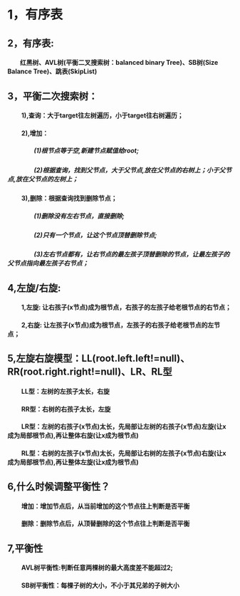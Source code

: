 # 1，有序表

## 2，有序表: 
#### &emsp;&emsp;红黑树、AVL树(平衡二叉搜索树：balanced binary Tree)、SB树(Size Balance Tree)、跳表(SkipList)

## 3，平衡二次搜索树：
#### &emsp;&emsp;  1),查询：大于target往左树遍历，小于target往右树遍历；
#### &emsp;&emsp;  2),增加：
##### &emsp;&emsp;&emsp;&emsp; (1)根节点等于空,新建节点赋值给root;
##### &emsp;&emsp;&emsp;&emsp; (2)根据查询，找到父节点，大于父节点,放在父节点的右树上；小于父节点,放在父节点的左树上；
#### &emsp;&emsp; 3),删除：根据查询找到删除节点；
##### &emsp;&emsp;&emsp;&emsp; (1)删除没有左右节点，直接删除;
##### &emsp;&emsp;&emsp;&emsp; (2)只有一个节点，让这个节点顶替删除节点;
##### &emsp;&emsp;&emsp;&emsp; (3)左右节点都有，让右节点的最左孩子顶替删除的节点，让最左孩子的父节点指向最左孩子右节点；
## 4,左旋/右旋: 
#### &emsp;&emsp;  1,左旋: 让右孩子(x节点)成为根节点，右孩子的左孩子给老根节点的右节点；
#### &emsp;&emsp;  2,右旋: 让左孩子(x节点)成为根节点，左孩子的右孩子给老根节点的左节点；
## 5,左旋右旋模型：LL(root.left.left!=null)、RR(root.right.right!=null)、LR、RL型
#### &emsp;&emsp;  LL型：左树的左孩子太长，右旋
#### &emsp;&emsp;  RR型：右树的右孩子太长，左旋
#### &emsp;&emsp;  LR型：左树的右孩子(x节点)太长，先局部让左树的右孩子(x节点)左旋(让x成为局部根节点),再让整体右旋(让x成为根节点)
#### &emsp;&emsp;  RL型：右树的左孩子(x节点)太长，先局部让右树的左孩子(x节点)右旋(让x成为局部根节点),再让整体左旋(让x成为根节点)
## 6,什么时候调整平衡性？
#### &emsp;&emsp;  增加：增加节点后，从当前增加的这个节点往上判断是否平衡
#### &emsp;&emsp;  删除：删除节点后，从顶替删除的这个节点往上判断是否平衡
## 7,平衡性
#### &emsp;&emsp;  AVL树平衡性:判断任意两棵树的最大高度差不能超过2;   
#### &emsp;&emsp;  SB树平衡性：每棵子树的大小，不小于其兄弟的子树大小

